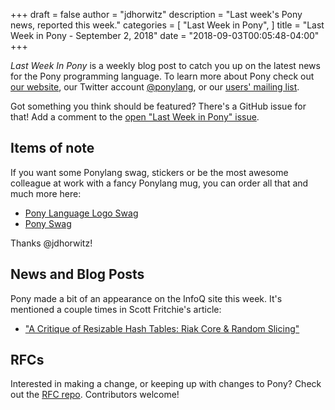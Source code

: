 +++
draft = false
author = "jdhorwitz"
description = "Last week's Pony news, reported this week."
categories = [
    "Last Week in Pony",
]
title = "Last Week in Pony - September 2, 2018"
date = "2018-09-03T00:05:48-04:00"
+++

_Last Week In Pony_ is a weekly blog post to catch you up on the latest news for the Pony programming language. To learn more about Pony check out [our website](ponylang.io), our Twitter account [@ponylang](https://twitter.com/ponylang), or our [users' mailing list](https://pony.groups.io/g/user).

Got something you think should be featured? There's a GitHub issue for that! Add a comment to the [open "Last Week in Pony" issue](https://github.com/ponylang/ponylang.github.io/issues?q=is%3Aissue+is%3Aopen+label%3Alast-week-in-pony).

<!--more-->

## Items of note

If you want some Ponylang swag, stickers or be the most awesome colleague at work with a fancy Ponylang mug, you can order all that and much more here:

- [Pony Language Logo Swag](https://www.redbubble.com/people/jdhorwitz/works/33607786-pony-language-logo)
- [Pony Swag](https://www.redbubble.com/people/jdhorwitz/works/32653643)

Thanks @jdhorwitz!

## News and Blog Posts

Pony made a bit of an appearance on the InfoQ site this week. It's mentioned a couple times in Scott Fritchie's article:

- ["A Critique of Resizable Hash Tables: Riak Core & Random Slicing"](https://www.infoq.com/articles/dynamo-riak-random-slicing)

## RFCs

Interested in making a change, or keeping up with changes to Pony? Check out the [RFC repo](https://github.com/ponylang/rfcs). Contributors welcome!
